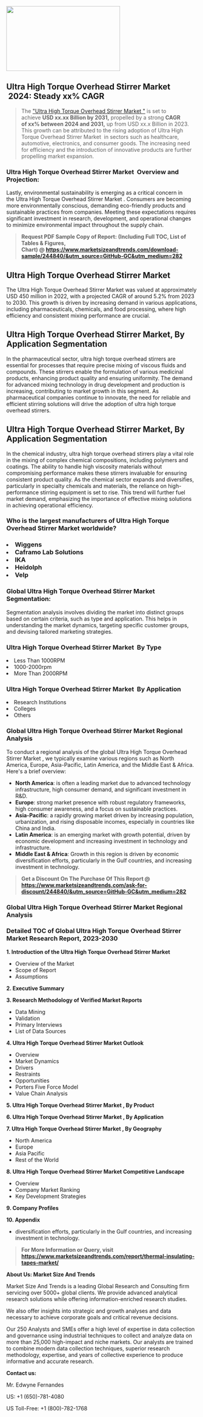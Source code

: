 <p><img class="alignnone size-medium wp-image-20088" src="https://ffe5etoiles.com/wp-content/uploads/2024/12/MST1-300x171.png" alt="" width="300" height="171" /></p><h2 id="ember46" class="ember-view reader-text-block__heading-2">Ultra High Torque Overhead Stirrer Market &nbsp;2024: Steady&nbsp;xx% CAGR</h2><blockquote id="ember47" class="ember-view reader-text-block__blockquote">The&nbsp;<a class="app-aware-link " href="https://www.marketsizeandtrends.com/download-sample/244840/&utm_source=GitHub-GC&utm_medium=282" target="_blank" data-test-app-aware-link="">"Ultra High Torque Overhead Stirrer Market "</a>&nbsp;is set to achieve&nbsp;<strong>USD&nbsp;xx.xx&nbsp;Billion by 2031,</strong>&nbsp;propelled by a strong&nbsp;<strong>CAGR of&nbsp;xx% between 2024 and 2031,</strong>&nbsp;up from USD xx.x Billion in 2023. This growth can be attributed to the rising adoption of&nbsp;Ultra High Torque Overhead Stirrer Market &nbsp;in sectors such as healthcare, automotive, electronics, and consumer goods. The increasing need for efficiency and the introduction of innovative products are further propelling market expansion.</blockquote><h3 id="ember48" class="ember-view reader-text-block__heading-3">Ultra High Torque Overhead Stirrer Market &nbsp;Overview and Projection:</h3><p id="ember49" class="ember-view reader-text-block__paragraph">Lastly, environmental sustainability is emerging as a critical concern in the&nbsp;Ultra High Torque Overhead Stirrer Market . Consumers are becoming more environmentally conscious, demanding eco-friendly products and sustainable practices from companies. Meeting these expectations requires significant investment in research, development, and operational changes to minimize environmental impact throughout the supply chain.</p><blockquote id="ember50" class="ember-view reader-text-block__blockquote"><strong>Request PDF Sample Copy of Report: (Including Full TOC, List of Tables &amp; Figures, Chart)&nbsp;@&nbsp;<strong><a href="https://www.marketsizeandtrends.com/download-sample/244840/&utm_source=GitHub-GC&utm_medium=282" target="_blank">https://www.marketsizeandtrends.com/download-sample/244840/&utm_source=GitHub-GC&utm_medium=282</a></strong></strong></blockquote><h3 class=""><h2>Ultra High Torque Overhead Stirrer Market</h2><p>The Ultra High Torque Overhead Stirrer Market was valued at approximately USD 450 million in 2022, with a projected CAGR of around 5.2% from 2023 to 2030. This growth is driven by increasing demand in various applications, including pharmaceuticals, chemicals, and food processing, where high efficiency and consistent mixing performance are crucial.</p><h2>Ultra High Torque Overhead Stirrer Market, By Application Segmentation</h2><p>In the pharmaceutical sector, ultra high torque overhead stirrers are essential for processes that require precise mixing of viscous fluids and compounds. These stirrers enable the formulation of various medicinal products, enhancing product quality and ensuring uniformity. The demand for advanced mixing technology in drug development and production is increasing, contributing to market growth in this segment. As pharmaceutical companies continue to innovate, the need for reliable and efficient stirring solutions will drive the adoption of ultra high torque overhead stirrers.</p><h2>Ultra High Torque Overhead Stirrer Market, By Application Segmentation</h2><p>In the chemical industry, ultra high torque overhead stirrers play a vital role in the mixing of complex chemical compositions, including polymers and coatings. The ability to handle high viscosity materials without compromising performance makes these stirrers invaluable for ensuring consistent product quality. As the chemical sector expands and diversifies, particularly in specialty chemicals and materials, the reliance on high-performance stirring equipment is set to rise. This trend will further fuel market demand, emphasizing the importance of effective mixing solutions in achieving operational efficiency.</p></h3><h3 id="" class="">Who is the largest manufacturers of&nbsp;Ultra High Torque Overhead Stirrer Market worldwide?</h3><h3 class=""></Li><Li>Wiggens</Li><Li> Caframo Lab Solutions</Li><Li> IKA</Li><Li> Heidolph</Li><Li> Velp</h3><h3 id="ember53" class="ember-view reader-text-block__heading-3">Global&nbsp;Ultra High Torque Overhead Stirrer Market Segmentation:</h3><p id="ember54" class="ember-view reader-text-block__paragraph">Segmentation analysis involves dividing the market into distinct groups based on certain criteria, such as type and application. This helps in understanding the market dynamics, targeting specific customer groups, and devising tailored marketing strategies.</p><h3 id="" class="">Ultra High Torque Overhead Stirrer Market &nbsp;By Type</h3><p></Li><Li>Less Than 1000RPM</Li><Li> 1000-2000rpm</Li><Li> More Than 2000RPM</p><h3 id="" class="">Ultra High Torque Overhead Stirrer Market &nbsp;By Application</h3><p class=""></Li><Li>Research Institutions</Li><Li> Colleges</Li><Li> Others</p><h3 id="ember62" class="ember-view reader-text-block__heading-3">Global Ultra High Torque Overhead Stirrer Market Regional Analysis</h3><p id="ember63" class="ember-view reader-text-block__paragraph">To conduct a regional analysis of the global Ultra High Torque Overhead Stirrer Market , we typically examine various regions such as North America, Europe, Asia-Pacific, Latin America, and the Middle East &amp; Africa. Here's a brief overview:</p><ul><li><strong>North America</strong>: is often a leading market due to advanced technology infrastructure, high consumer demand, and significant investment in R&amp;D.</li><li><strong>Europe</strong>: strong market presence with robust regulatory frameworks, high consumer awareness, and a focus on sustainable practices.</li><li><strong>Asia-Pacific</strong>: a rapidly growing market driven by increasing population, urbanization, and rising disposable incomes, especially in countries like China and India.</li><li><strong>Latin America</strong>: is an emerging market with growth potential, driven by economic development and increasing investment in technology and infrastructure.</li><li><strong>Middle East &amp; Africa</strong>: Growth in this region is driven by economic diversification efforts, particularly in the Gulf countries, and increasing investment in technology.</li></ul><blockquote id="ember61" class="ember-view reader-text-block__blockquote"><strong>Get a Discount On The Purchase Of This Report @ <strong><a href="https://html-cleaner.com/" target="">https://www.marketsizeandtrends.com/ask-for-discount/244840/&utm_source=GitHub-GC&utm_medium=282</a></strong></strong></blockquote><h3 id="ember62" class="ember-view reader-text-block__heading-3">Global Ultra High Torque Overhead Stirrer Market Regional Analysis</h3><h3 id="" class="">Detailed TOC of Global Ultra High Torque Overhead Stirrer Market Research Report, 2023-2030</h3><p id="" class=""><strong>1. Introduction of the Ultra High Torque Overhead Stirrer Market </strong></p><ul><li>Overview of the Market</li><li>Scope of Report</li><li>Assumptions</li></ul><p id="" class=""><strong>2. Executive Summary</strong></p><p id="" class=""><strong>3. Research Methodology of Verified Market Reports</strong></p><ul><li>Data Mining</li><li>Validation</li><li>Primary Interviews</li><li>List of Data Sources</li></ul><p id="" class=""><strong>4. Ultra High Torque Overhead Stirrer Market Outlook</strong></p><ul><li>Overview</li><li>Market Dynamics</li><li>Drivers</li><li>Restraints</li><li>Opportunities</li><li>Porters Five Force Model</li><li>Value Chain Analysis</li></ul><p id="" class=""><strong>5. Ultra High Torque Overhead Stirrer Market , By Product</strong></p><p id="" class=""><strong>6. Ultra High Torque Overhead Stirrer Market , By Application</strong></p><p id="" class=""><strong>7. Ultra High Torque Overhead Stirrer Market , By Geography</strong></p><ul><li>North America</li><li>Europe</li><li>Asia Pacific</li><li>Rest of the World</li></ul><p id="" class=""><strong>8. Ultra High Torque Overhead Stirrer Market Competitive Landscape</strong></p><ul><li>Overview</li><li>Company Market Ranking</li><li>Key Development Strategies</li></ul><p id="" class=""><strong>9. Company Profiles</strong></p><p id="" class=""><strong>10. Appendix</strong></p><ul><li>diversification efforts, particularly in the Gulf countries, and increasing investment in technology.</li></ul><blockquote id="ember65" class="ember-view reader-text-block__blockquote"><strong>For More Information or Query, visit <strong><strong><a href="https://html-cleaner.com/" target="">https://www.marketsizeandtrends.com/report/thermal-insulating-tapes-market/</a></strong></strong></strong></blockquote><p id="" class=""><strong>About Us: Market Size And Trends</strong></p><p id="" class="">Market Size And Trends is a leading Global Research and Consulting firm servicing over 5000+ global clients. We provide advanced analytical research solutions while offering information-enriched research studies.</p><p id="" class="">We also offer insights into strategic and growth analyses and data necessary to achieve corporate goals and critical revenue decisions.</p><p id="" class="">Our 250 Analysts and SMEs offer a high level of expertise in data collection and governance using industrial techniques to collect and analyze data on more than 25,000 high-impact and niche markets. Our analysts are trained to combine modern data collection techniques, superior research methodology, expertise, and years of collective experience to produce informative and accurate research.</p><p id="" class=""><strong>Contact us:</strong></p><p id="" class="">Mr. Edwyne Fernandes</p><p id="" class="">US: +1 (650)-781-4080</p><p id="" class="">US Toll-Free: +1 (800)-782-1768</p>
